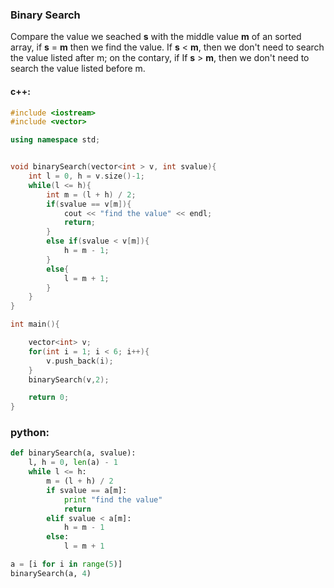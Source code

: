 ### Binary Search

Compare the value we seached **s** with the middle value **m** of an sorted array, if **s** = **m** then we find the value. 
If **s** < **m**, then we don't need to search the value listed after m; on the contary, if If **s** > **m**, then we don't need to search the value listed before m.
#### c++:
```cpp
#include <iostream>
#include <vector>

using namespace std;


void binarySearch(vector<int > v, int svalue){
    int l = 0, h = v.size()-1;
    while(l <= h){
        int m = (l + h) / 2;
        if(svalue == v[m]){
            cout << "find the value" << endl;
            return;
        }
        else if(svalue < v[m]){
            h = m - 1;
        }
        else{
            l = m + 1;
        }
    }
}

int main(){

    vector<int> v;
    for(int i = 1; i < 6; i++){
        v.push_back(i);
    }
    binarySearch(v,2);

    return 0;
}
```

### python:
```python
def binarySearch(a, svalue):
    l, h = 0, len(a) - 1
    while l <= h:
        m = (l + h) / 2
        if svalue == a[m]:
            print "find the value"
            return
        elif svalue < a[m]:
            h = m - 1
        else:
            l = m + 1

a = [i for i in range(5)]
binarySearch(a, 4)
```